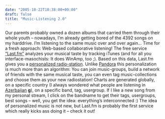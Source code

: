 ```yaml
---
date: "2005-10-22T10:38:00+00:00"
draft: false
title: "Music-Listening 2.0"
---
```

Our parents probably owned a dozen albums that carried them through
their whole youth – nowadays, I’m already getting bored of the 4392
songs on my harddrive. I’m listening to the same music over and
over again… Time for a fresh approach: Web-based collaborative
listening! The free service [“Last.fm”](http://www.last.fm)
analyzes your musical taste by tracking iTunes (and for all you
interface-masochists: It does WinAmp, too ;). Based on this data,
Last.fm gives you a
[personalized radio-station](http://www.last.fm/user/chillu/).
Unlike [Pandora](http://www.pandora.com) this personalization is
much more than an algorithm: You can join music-groups, build a
network of friends with the same musical taste, you can even tag
music-collections and choose them as your new radiostation! Charts
are generated globally, on a specific country (I always wondered
what people are listening in
[Azerbaijan](http://www.last.fm/place/Azerbaijan) **g**), on a
specific band, tag, usergroup. If I like a new song from my
personal stream, I click on the bandname to get their tags,
usergroups, best songs – well, you get the idea: everything’s
interconnected :) The idea of personalized music is not new, but
Last.fm is probably the first service which really kicks ass doing
it – check it out!



